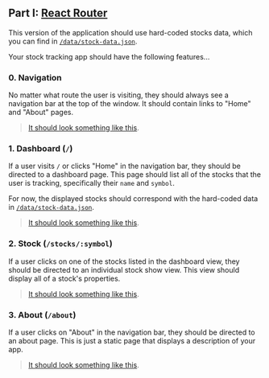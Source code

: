 ## Part I: [React Router](part-i.md)

This version of the application should use hard-coded stocks data, which you can find in [`/data/stock-data.json`](#).

Your stock tracking app should have the following features...

### 0. Navigation

No matter what route the user is visiting, they should always see a navigation bar at the top of the window. It should contain links to "Home" and "About" pages.

> [It should look something like this](http://level-goat.surge.sh/).

### 1. Dashboard (`/`)

If a user visits `/` or clicks "Home" in the navigation bar, they should be directed to a dashboard page. This page should list all of the stocks that the user is tracking, specifically their `name` and `symbol`.

For now, the displayed stocks should correspond with the hard-coded data in [`/data/stock-data.json`](#).

> [It should look something like this](http://level-goat.surge.sh/).

### 2. Stock (`/stocks/:symbol`)

If a user clicks on one of the stocks listed in the dashboard view, they should be directed to an individual stock show view. This view should display all of a stock's properties.

> [It should look something like this](http://level-goat.surge.sh/stocks/AAPL).

### 3. About (`/about`)

If a user clicks on "About" in the navigation bar, they should be directed to an about page. This is just a static page that displays a description of your app.

> [It should look something like this](http://level-goat.surge.sh/about).
